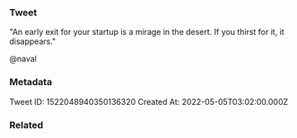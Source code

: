 ### Tweet
"An early exit for your startup is a mirage in the desert. If you thirst for it, it disappears." 

@naval

### Metadata
Tweet ID: 1522048940350136320
Created At: 2022-05-05T03:02:00.000Z

### Related

